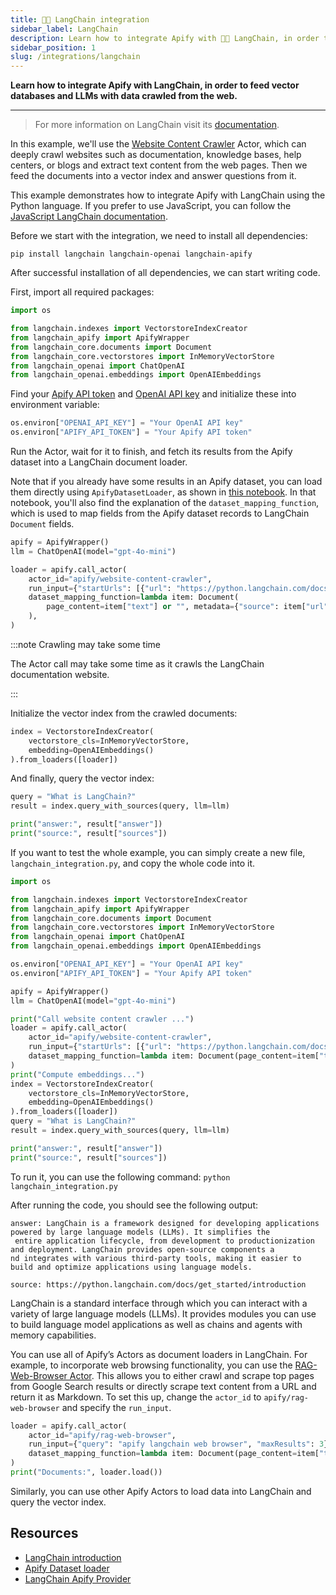 ```yaml
---
title: 🦜🔗 LangChain integration
sidebar_label: LangChain
description: Learn how to integrate Apify with 🦜🔗 LangChain, in order to feed vector databases and LLMs with data crawled from the web.
sidebar_position: 1
slug: /integrations/langchain
---
```


**Learn how to integrate Apify with LangChain, in order to feed vector databases and LLMs with data crawled from the web.**

---

> For more information on LangChain visit its [documentation](https://python.langchain.com/docs/).

In this example, we'll use the [Website Content Crawler](https://apify.com/apify/website-content-crawler) Actor, which can deeply crawl websites such as documentation, knowledge bases, help centers, or blogs and extract text content from the web pages.
Then we feed the documents into a vector index and answer questions from it.

This example demonstrates how to integrate Apify with LangChain using the Python language.
If you prefer to use JavaScript, you can follow the  [JavaScript LangChain documentation](https://js.langchain.com/docs/integrations/document_loaders/web_loaders/apify_dataset/).

Before we start with the integration, we need to install all dependencies:

`pip install langchain langchain-openai langchain-apify`

After successful installation of all dependencies, we can start writing code.

First, import all required packages:

```python
import os

from langchain.indexes import VectorstoreIndexCreator
from langchain_apify import ApifyWrapper
from langchain_core.documents import Document
from langchain_core.vectorstores import InMemoryVectorStore
from langchain_openai import ChatOpenAI
from langchain_openai.embeddings import OpenAIEmbeddings
```

Find your [Apify API token](https://console.apify.com/account/integrations) and [OpenAI API key](https://platform.openai.com/account/api-keys) and initialize these into environment variable:

```python
os.environ["OPENAI_API_KEY"] = "Your OpenAI API key"
os.environ["APIFY_API_TOKEN"] = "Your Apify API token"
```

Run the Actor, wait for it to finish, and fetch its results from the Apify dataset into a LangChain document loader.

Note that if you already have some results in an Apify dataset, you can load them directly using `ApifyDatasetLoader`, as shown in [this notebook](https://github.com/langchain-ai/langchain/blob/fe1eb8ca5f57fcd7c566adfc01fa1266349b72f3/docs/modules/indexes/document_loaders/examples/apify_dataset.ipynb). In that notebook, you'll also find the explanation of the `dataset_mapping_function`, which is used to map fields from the Apify dataset records to LangChain `Document` fields.

```python
apify = ApifyWrapper()
llm = ChatOpenAI(model="gpt-4o-mini")

loader = apify.call_actor(
    actor_id="apify/website-content-crawler",
    run_input={"startUrls": [{"url": "https://python.langchain.com/docs/get_started/introduction"}], "maxCrawlPages": 10, "crawlerType": "cheerio"},
    dataset_mapping_function=lambda item: Document(
        page_content=item["text"] or "", metadata={"source": item["url"]}
    ),
)
```

:::note Crawling may take some time

The Actor call may take some time as it crawls the LangChain documentation website.

:::

Initialize the vector index from the crawled documents:

```python
index = VectorstoreIndexCreator(
    vectorstore_cls=InMemoryVectorStore,
    embedding=OpenAIEmbeddings()
).from_loaders([loader])
```

And finally, query the vector index:

```python
query = "What is LangChain?"
result = index.query_with_sources(query, llm=llm)

print("answer:", result["answer"])
print("source:", result["sources"])
```

If you want to test the whole example, you can simply create a new file, `langchain_integration.py`, and copy the whole code into it.

```python
import os

from langchain.indexes import VectorstoreIndexCreator
from langchain_apify import ApifyWrapper
from langchain_core.documents import Document
from langchain_core.vectorstores import InMemoryVectorStore
from langchain_openai import ChatOpenAI
from langchain_openai.embeddings import OpenAIEmbeddings

os.environ["OPENAI_API_KEY"] = "Your OpenAI API key"
os.environ["APIFY_API_TOKEN"] = "Your Apify API token"

apify = ApifyWrapper()
llm = ChatOpenAI(model="gpt-4o-mini")

print("Call website content crawler ...")
loader = apify.call_actor(
    actor_id="apify/website-content-crawler",
    run_input={"startUrls": [{"url": "https://python.langchain.com/docs/get_started/introduction"}], "maxCrawlPages": 10, "crawlerType": "cheerio"},
    dataset_mapping_function=lambda item: Document(page_content=item["text"] or "", metadata={"source": item["url"]}),
)
print("Compute embeddings...")
index = VectorstoreIndexCreator(
    vectorstore_cls=InMemoryVectorStore,
    embedding=OpenAIEmbeddings()
).from_loaders([loader])
query = "What is LangChain?"
result = index.query_with_sources(query, llm=llm)

print("answer:", result["answer"])
print("source:", result["sources"])
```

To run it, you can use the following command: `python langchain_integration.py`

After running the code, you should see the following output:

```text
answer: LangChain is a framework designed for developing applications powered by large language models (LLMs). It simplifies the
 entire application lifecycle, from development to productionization and deployment. LangChain provides open-source components a
nd integrates with various third-party tools, making it easier to build and optimize applications using language models.

source: https://python.langchain.com/docs/get_started/introduction
```

LangChain is a standard interface through which you can interact with a variety of large language models (LLMs).
It provides modules you can use to build language model applications as well as chains and agents with memory capabilities.

You can use all of Apify’s Actors as document loaders in LangChain.
For example, to incorporate web browsing functionality, you can use the [RAG-Web-Browser Actor](https://apify.com/apify/rag-web-browser).
This allows you to either crawl and scrape top pages from Google Search results or directly scrape text content from a URL and return it as Markdown.
To set this up, change the `actor_id` to `apify/rag-web-browser` and specify the `run_input`.

```python
loader = apify.call_actor(
    actor_id="apify/rag-web-browser",
    run_input={"query": "apify langchain web browser", "maxResults": 3},
    dataset_mapping_function=lambda item: Document(page_content=item["text"] or "", metadata={"source": item["metadata"]["url"]}),
)
print("Documents:", loader.load())
```

Similarly, you can use other Apify Actors to load data into LangChain and query the vector index.

## Resources

- [LangChain introduction](https://python.langchain.com/docs/get_started/introduction)
- [Apify Dataset loader](https://python.langchain.com/docs/integrations/document_loaders/apify_dataset)
- [LangChain Apify Provider](https://python.langchain.com/docs/integrations/providers/apify)
